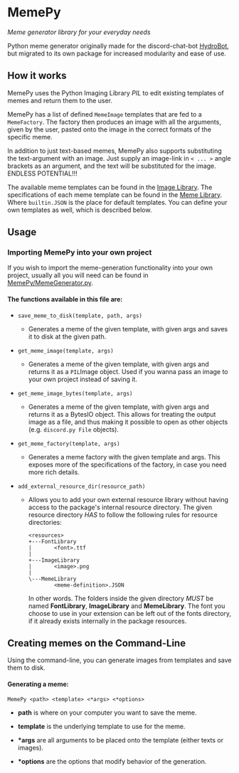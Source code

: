 # MemePy
*Meme generator library for your everyday needs*

Python meme generator originally made for the discord-chat-bot [HydroBot](https://github.com/julianbrandt/Hydrobot3), but migrated to its own package for increased modularity and ease of use.

## How it works

MemePy uses the Python Imaging Library *PIL* to edit existing templates of memes and return them to the user.

MemePy has a list of defined `MemeImage` templates that are fed to a `MemeFactory`. The factory then produces an image with all the arguments, given by the user, pasted onto the image in the correct formats of the specific meme.

In addition to just text-based memes, MemePy also supports substituting the text-argument with an image. Just supply an image-link in `< ... >` angle brackets as an argument, and the text will be substituted for the image. ENDLESS POTENTIAL!!!

The available meme templates can be found in the [Image Library](Resources/ImageLibrary). The specifications of each meme template can be found in the [Meme Library](Resources/MemeLibrary). Where `builtin.JSON` is the place for default templates. You can define your own templates as well, which is described below.

## Usage
### Importing MemePy into your own project

If you wish to import the meme-generation functionality into your own project, usually all you will need can be found in [MemePy/MemeGenerator.py](MemePy/MemeGenerator.py). 

#### The functions available in this file are:

* `save_meme_to_disk(template, path, args)`
  
  * Generates a meme of the given template, with given args and saves it to disk at the given path.
  
* `get_meme_image(template, args)`
  
  * Generates a meme of the given template, with given args and returns it as a `PIL`Image object. Used if you wanna pass an image to your own project instead of saving it.
  
* `get_meme_image_bytes(template, args)`
  
  * Generates a meme of the given template, with given args and returns it as a BytesIO object. This allows for treating the output image as a file, and thus making it possible to open as other objects (e.g. `discord.py File` objects).
  
* `get_meme_factory(template, args)`
  
  * Generates a meme factory with the given template and args. This exposes more of the specifications of the factory, in case you need more rich details.
  
* `add_external_resource_dir(resource_path)`

  * Allows you to add your own external resource library without having access to the package's internal resource directory. The given resource directory *HAS* to follow the following rules for resource directories:

    ```
    <resources>
    +---FontLibrary
    |       <font>.ttf
    |
    +---ImageLibrary
    |       <image>.png
    |
    \---MemeLibrary
            <meme-definition>.JSON
    ```

    In other words. The folders inside the given directory *MUST* be named **FontLibrary**, **ImageLibrary** and **MemeLibrary**. The font you choose to use in your extension can be left out of the fonts directory, if it already exists internally in the package resources.



## Creating memes on the Command-Line

Using the command-line, you can generate images from templates and save them to disk.

#### Generating a meme:

```console
MemePy <path> <template> <*args> <*options>
```

- __path__ is where on your computer you want to save the meme.

- __template__ is the underlying template to use for the meme.

- __\*args__ are all arguments to be placed onto the template (either texts or images).

- __\*options__ are the options that modify behavior of the generation.
